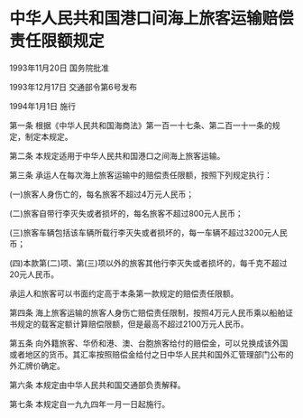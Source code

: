 # 中华人民共和国港口间海上旅客运输赔偿责任限额规定

1993年11月20日 国务院批准　

1993年12月17日 交通部令第6号发布　

1994年1月1日 施行



第一条 根据《中华人民共和国海商法》第一百一十七条、第二百一十一条的规定，制定本规定。

第二条 本规定适用于中华人民共和国港口之间海上旅客运输。

第三条 承运人在每次海上旅客运输中的赔偿责任限额，按照下列规定执行：

(一)旅客人身伤亡的，每名旅客不超过4万元人民币；

(二)旅客自带行李灭失或者损坏的，每名旅客不超过800元人民币；

(三)旅客车辆包括该车辆所载行李灭失或者损坏的，每一车辆不超过3200元人民币；

(四)本款第(二)项、第(三)项以外的旅客其他行李灭失或者损坏的，每千克不超过20元人民币。

承运人和旅客可以书面约定高于本条第一款规定的赔偿责任限额。

第四条 海上旅客运输的旅客人身伤亡赔偿责任限制，按照4万元人民币乘以船舶证书规定的载客定额计算赔偿限额，但是最高不超过2100万元人民币。

第五条 向外籍旅客、华侨和港、澳、台胞旅客给付的赔偿金，可以兑换成该外国或者地区的货币。其汇率按照赔偿金给付之日中华人民共和国外汇管理部门公布的外汇牌价确定。

第六条 本规定由中华人民共和国交通部负责解释。

第七条 本规定自一九九四年一月一日起施行。